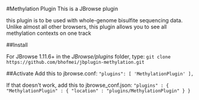 #Methylation Plugin
This is a JBrowse plugin
 
this plugin is to be used with whole-genome bisulfite sequencing data. Unlike almost all other browsers, this plugin allows you to see all methylation contexts on one track

##Install

For JBrowse 1.11.6+ in the _JBrowse/plugins_ folder, type:
``git clone https://github.com/bhofmei/jbplugin-methylation.git``

##Activate
Add this to jbrowse.conf:
    ``"plugins": [
        'MethylationPlugin'
    ],``

If that doesn't work, add this to jbrowse_conf.json:
    ``"plugins" : {
        "MethylationPlugin" : { "location" : "plugins/MethylationPlugin" }
    }``
